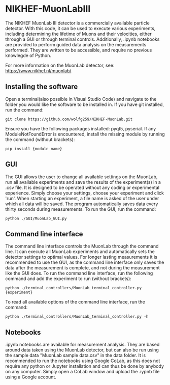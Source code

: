 # NIKHEF-MuonLabIII
 
The NIKHEF MuonLab III detector is a commercially available particle detector. With this code, it can be used to execute various experiments, including determining the lifetime of Muons and their velocities, either through a GUI or through terminal controls. Additionally, .ipynb notebooks are provided to perform guided data analysis on the measurements performed. They are written to be accessible, and require no previous knowlegde of Python.

For more information on the MuonLab detector, see: https://www.nikhef.nl/muonlab/

## Installing the software
Open a terminal(also possible in Visual Studio Code) and navigate to the folder you would like the software to be installed in. If you have git installed, run the command: 
```
git clone https://github.com/wolfg259/NIKHEF-MuonLab.git
```

Ensure you have the following packages installed: pyqt5, pyserial. If any ModuleNotFoundError is encountered, install the missing module by running the command (without brackets):
```
pip install {module name}
```

## GUI
The GUI allows the user to change all available settings on the MuonLab, run all available experiments and save the results of the experiment(s) in a .csv file. It is designed to be operated without any coding or experimental experience. Simply choose your settings, choose your experiment and click 'run'. When starting an experiment, a file name is asked of the user under which all data will be saved. The program automatically saves data every thirty seconds during measurements.
To run the GUI, run the command:
```
python ./GUI/MuonLab_GUI.py
```

## Command line interface
The command line interface controls the MuonLab through the command line. It can execute all MuonLab experiments and automatically sets the detector settings to optimal values. For longer lasting measurements it is recommended to use the GUI, as the command line interface only saves the data after the measurement is complete, and not during the measurement like the GUI does.
To run the command line interface, run the following command and add the experiment to run (without brackets):
```
python ./terminal_controllers/MuonLab_terminal_controller.py {experiment}
```
To read all available options of the command line interface, run the command:
```
python ./terminal_controllers/MuonLab_terminal_controller.py -h
```

## Notebooks
.ipynb notebooks are available for measurement analysis. They are based around data taken using the MuonLab detector, but can also be run using the sample data "MuonLab sample data.csv" in the data folder. It is recommended to run the notebooks using Google CoLab, as this does not require any python or Jupyter installation and can thus be done by anybody on any computer. Simply open a CoLab window and upload the .iypnb file using a Google account.
